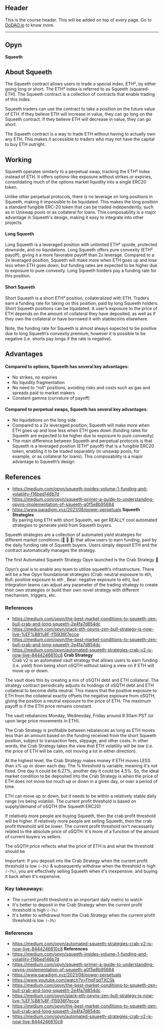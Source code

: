 ## Header
This is the course header. This will be added on top of every page. Go to [DoDAO.io](https://www.dodao.io) to know more.

 ---
 
 ## Opyn
 
 **Squeeth**        
## About Squeeth
The Squeeth contract allows users to trade a special index, ETH², by either going long or short. The ETH² index is referred to as Squeeth (squared-ETH). The Squeeth contract is a collection of contracts that enable trading of this index.

Squeeth traders can use the contract to take a position on the future value of ETH. If they believe ETH will increase in value, they can go long on the Squeeth contract. If they believe ETH will decrease in value, they can go short.

The Squeeth contract is a way to trade ETH without having to actually own any ETH. This makes it accessible to traders who may not have the capital to buy ETH outright.

## Working
Squeeth operates similarly to a perpetual swap, tracking the ETH² index instead of ETH. It offers options-like exposure without strikes or expiries, consolidating much of the options market liquidity into a single ERC20 token. 

Unlike other perpetual protocols, there is no leverage on long positions in Squeeth, making it impossible to be liquidated. This makes the long position a standard fungible ERC-20 token that can be traded independently, such as in Uniswap pools or as collateral for loans. This composability is a major advantage in Squeeth's design, making it easy to integrate into other projects.

#### Long Squeeth
Long Squeeth is a leveraged position with unlimited ETH² upside, protected downside, and no liquidations. Long Squeeth offers pure convexity (ETH² payoff), giving it a more favorable payoff than 2x leverage. Compared to a 2x leveraged position, Squeeth will make more when ETH goes up and lose less when ETH goes down, but funding rates are expected to be higher due to exposure to pure convexity. Long Squeeth holders pay a funding rate for this position.

#### Short Squeeth
Short Squeeth is a short ETH² position, collateralized with ETH. Traders earn a funding rate for taking on this position, paid by long Squeeth holders. Short Squeeth positions can be liquidated. A user’s exposure to the price of ETH depends on the amount of collateral they have deposited, as well as if they own the collateral or have borrowed it with stablecoins elsewhere.

Note, the funding rate for Squeeth is almost always expected to be positive due to long Squeeth’s convexity premium, however it is possible to be negative (i.e. shorts pay longs if the rate is negative).

## Advantages
#### Compared to options, Squeeth has several key advantages:
- No strikes, no expiries
- No liquidity fragmentation
- No need to “roll” positions, avoiding risks and costs such as gas and spreads paid to market makers
- Constant gamma (curvature of payoff)

#### Compared to perpetual swaps, Squeeth has several key advantages:
- No liquidations on the long side
- Compared to a 2x leveraged position, Squeeth will make more when ETH goes up and lose less when ETH goes down (funding rates for Squeeth are expected to be higher due to exposure to pure convexity)
- The main difference between Squeeth and perpetual protocols is that Squeeth is a leveraged position (ETH² payoff) that is a fungible ERC20 token, enabling it to be traded separately (in uniswap pools, for example, or as collateral for loans). This composability is a major advantage to Squeeth’s design

## References
- https://medium.com/opyn/squeeth-insides-volume-1-funding-and-volatility-f16bed146b7d
- https://medium.com/opyn/squeeth-primer-a-guide-to-understanding-opyns-implementation-of-squeeth-a0f5e8b95684
- https://www.paradigm.xyz/2021/08/power-perpetuals 
 **Squeeth Strategies**        
By pairing long ETH with short Squeeth, we get REALLY cool automated strategies to generate yield from Squeeth buyers.

Squeeth strategies are a collection of automated yield strategies for different market conditions (🐂 🦀 🐻) that allow users to earn funding, paid by the daily funding rate of Squeeth buyers. Users simply deposit ETH and the contract automatically manages the strategy.

The first Automated Squeeth Strategy Opyn launched is the Crab Strategy 🦀

Opyn’s goal is to enable any team to utilize squeeth’s infrastructure. There will be a few Opyn foundational strategies (Crab: neutral exposure to eth, Bull: positive exposure to eth , Bear: negative exposure to eth), but integration teams can adjust any parameter of the trading strategy to create their own strategies or build their own novel strategy with different mechanism, triggers, etc.

### References
- https://medium.com/opyn/the-best-market-conditions-to-squeeth-zen-bull-crab-and-long-squeeth-2e4fa7d854dc
- https://medium.com/opyn/stack-eth-opyns-zen-bull-strategy-is-now-live-%EF%B8%8F-f15936f7ecce
- https://medium.com/opyn/the-best-market-conditions-to-squeeth-zen-bull-crab-and-long-squeeth-2e4fa7d854dc
- https://medium.com/opyn/automated-squeeth-strategies-crab-v2-is-now-live-8444246610c8 
 **Crab Strategy**        
Crab v2 is an automated vault strategy that allows users to earn funding (i.e. yield) from being short oSQTH without taking a view on if ETH will move up or down.

The vault does this by creating a mix of oSQTH debt and ETH collateral. The strategy contract periodically adjusts its holdings of oSQTH debt and ETH collateral to become delta neutral. This means that the positive exposure to ETH from the collateral exactly offsets the negative exposure from oSQTH, giving the position a neutral exposure to the price of ETH. The maximum payoff is if the ETH price remains constant.

The vault rebalances Monday, Wednesday, Friday around 9:30am PST (or upon large price movements in ETH).

The Crab Strategy is profitable between rebalances as long as ETH moves less than an amount based on the funding received from the short Squeeth position, subject to transaction fees, slippage, and other costs. In other words, the Crab Strategy takes the view that ETH volatility will be low (i.e. the price of ETH will be calm, not moving a lot in either direction).

At the highest level, the Crab Strategy makes money if ETH moves LESS than x% up or down each day. The % threshold is variable, meaning it's not fixed. One day it could be 6.27%, another day it could be 4.5%. So, the ideal market condition to be deposited into the Crab Strategy is when the price of ETH does not move too much up or down in a given day, or over a period of time. 

ETH can move up or down, but it needs to be within a relatively stable daily range (vs being volatile).
The current profit threshold is based on supply/demand of oSQTH (the Squeeth ERC20)

If relatively more people are buying Squeeth, then the crab profit threshold will be higher. If relatively more people are selling Squeeth, then the crab profit threshold will be lower. The current profit threshold isn't necessarily related to the absolute price of oSQTH. It's more of a function of the amount of current buyers vs sellers.

The oSQTH price reflects what the price of ETH is and what the threshold should be

Important: If you deposit into the Crab Strategy when the current profit threshold is low `(~3%)` & subsequently withdraw when the threshold is high `(~7%)`, you are effectively selling Squeeth when it's inexpensive, and buying it back when it's expensive.


### Key takeaways:
- The current profit threshold is an important daily metric to watch
- It's better to deposit in the Crab Strategy when the current profit threshold is high `(~7%)`
- It's better to withdrawal from the Crab Strategy when the current profit threshold is low `(~3%)`


### References
- https://medium.com/opyn/automated-squeeth-strategies-crab-v2-is-now-live-8444246610c8 
 **References**        
- https://medium.com/opyn/squeeth-insides-volume-1-funding-and-volatility-f16bed146b7d
- https://medium.com/opyn/squeeth-primer-a-guide-to-understanding-opyns-implementation-of-squeeth-a0f5e8b95684
- https://www.paradigm.xyz/2021/08/power-perpetuals
- https://www.youtube.com/watch?v=FhqFqdTXCSk
- https://medium.com/opyn/the-best-market-conditions-to-squeeth-zen-bull-crab-and-long-squeeth-2e4fa7d854dc
- https://medium.com/opyn/stack-eth-opyns-zen-bull-strategy-is-now-live-%EF%B8%8F-f15936f7ecce
- https://medium.com/opyn/the-best-market-conditions-to-squeeth-zen-bull-crab-and-long-squeeth-2e4fa7d854dc
- https://medium.com/opyn/automated-squeeth-strategies-crab-v2-is-now-live-8444246610c8 
 
